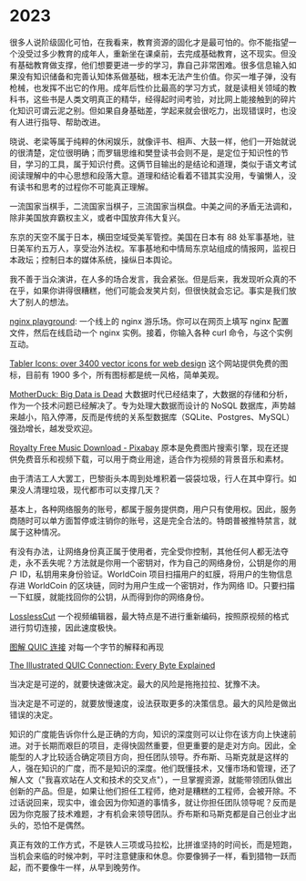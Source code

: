 # 2023

很多人说阶级固化可怕，在我看来，教育资源的固化才是最可怕的。你不能指望一个没受过多少教育的成年人，重新坐在课桌前，去完成基础教育，这不现实。但没有基础教育做支撑，他们想要更进一步的学习，靠自己非常困难。很多信息输入如果没有知识储备和完善认知体系做基础，根本无法产生价值。你买一堆子弹，没有枪械，也发挥不出它的作用。成年后性价比最高的学习方式，就是读相关领域的教科书，这些书是人类文明真正的精华，经得起时间考验，对比网上能接触到的碎片化知识可谓云泥之别。但如果自身基础差，学起来就会很吃力，出现错误时，也没有人进行指导、帮助改进。

晓说、老梁等属于纯粹的休闲娱乐，就像评书、相声、大鼓一样，他们一开始就说的很清楚，定位很明确；而罗辑思维和樊登读书会则不是，是定位于知识性的节目，学习的工具，属于知识付费。这俩节目输出的是结论和道理，类似于语文考试阅读理解中的中心思想和段落大意。道理和结论看着不错其实没用，专骗懒人，没有读书和思考的过程你不可能真正理解。

一流国家当棋手，二流国家当棋子，三流国家当棋盘。中美之间的矛盾无法调和，除非美国放弃霸权主义，或者中国放弃伟大复兴。

东京的天空不属于日本，横田空域受美军管控。美国在日本有 88 处军事基地，驻日美军约五万人，享受治外法权。军事基地和中情局东京站组成的情报网，监视日本政坛；控制日本的媒体系统，操纵日本舆论。

我不善于当众演讲，在人多的场合发言，我会紧张。但是后来，我发现听众真的不在乎，如果你讲得很糟糕，他们可能会发笑片刻，但很快就会忘记。事实是我们放大了别人的想法。

[nginx playground](https://nginx-playground.wizardzines.com/): 一个线上的 nginx 游乐场。你可以在网页上填写 nginx 配置文件，然后在线启动一个 nginx 实例。接着，你输入各种 curl 命令，与这个实例互动。

[Tabler Icons: over 3400 vector icons for web design](https://tabler-icons.io/) 这个网站提供免费的图标，目前有 1900 多个，所有图标都是统一风格，简单美观。

[MotherDuck: Big Data is Dead](https://motherduck.com/blog/big-data-is-dead/) 大数据时代已经结束了，大数据的存储和分析，作为一个技术问题已经解决了。专为处理大数据而设计的 NoSQL 数据库，声势越来越小，陷入停滞，反而是传统的关系型数据库（SQLite、Postgres、MySQL）强劲增长，越发受欢迎。

[Royalty Free Music Download - Pixabay](https://pixabay.com/music/) 原本是免费图片搜索引擎，现在还提供免费音乐和视频下载，可以用于商业用途，适合作为视频的背景音乐和素材。

由于清洁工人大罢工，巴黎街头本周到处堆积着一袋袋垃圾，行人在其中穿行。如果没人清理垃圾，现代都市可以支撑几天？

基本上，各种网络服务的账号，都属于服务提供商，用户只有使用权。因此，服务商随时可以单方面暂停或注销你的账号，这是完全合法的。特朗普被推特禁言，就属于这种情况。

有没有办法，让网络身份真正属于使用者，完全受你控制，其他任何人都无法夺走，永不丢失呢？方法就是你用一个密钥对，作为自己的网络身份，公钥是你的用户 ID，私钥用来身份验证。WorldCoin 项目扫描用户的虹膜，将用户的生物信息存进 WorldCoin 的区块链，同时为用户生成一个密钥对，作为网络 ID。只要扫描一下虹膜，就能找回你的公钥，从而得到你的网络身份。

[LosslessCut](https://mifi.no/losslesscut/) 一个视频编辑器，最大特点是不进行重新编码，按照原视频的格式进行剪切连接，因此速度极快。

[图解 QUIC 连接](https://cangsdarm.github.io/illustrate/quic) 对每一个字节的解释和再现

[The Illustrated QUIC Connection: Every Byte Explained](https://quic.xargs.org/)

当决定是可逆的，就要快速做决定。最大的风险是拖拖拉拉、犹豫不决。

当决定是不可逆的，就要放慢速度，设法获取更多的决策信息。最大的风险是做出错误的决定。

知识的广度能告诉你什么是正确的方向，知识的深度则可以让你在该方向上快速前进。对于长期而艰巨的项目，走得快固然重要，但更重要的是走对方向。因此，全能型的人才比较适合确定项目方向，担任团队领导。乔布斯、马斯克就是这样的人，强在知识的广度，而不是知识的深度。他们既懂技术，又懂市场和管理，还了解人文（"我喜欢站在人文和技术的交叉点"），一旦掌握资源，就能带领团队做出创新的产品。但是，如果让他们担任工程师，绝对是糟糕的工程师，会被开除。不过话说回来，现实中，谁会因为你知道的事情多，就让你担任团队领导呢？反而是因为你克服了技术难题，才有机会来领导团队。乔布斯和马斯克都是自己创业才出头的，恐怕不是偶然。

真正有效的工作方式，不是铁人三项或马拉松，比拼谁坚持的时间长，而是短跑，当机会来临的时候冲刺，平时注意健康和休息。你要像狮子一样，看到猎物一跃而起，而不要像牛一样，从早到晚劳作。
